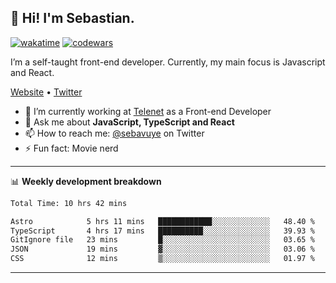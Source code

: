 ## 👋 Hi! I'm Sebastian.

[![wakatime](https://wakatime.com/badge/user/df0036c6-328a-4a39-be9b-e49417ed22a1.svg)](https://wakatime.com/@df0036c6-328a-4a39-be9b-e49417ed22a1)
[![codewars](https://www.codewars.com/users/sebavuye/badges/small)](https://www.codewars.com/users/sebavuye)

I’m a self-taught front-end developer. Currently, my main focus is Javascript and React.

[Website](https://sebastianvuye.be) • [Twitter](https://twitter.com/sebavuye)

- 🔭 I’m currently working at [Telenet](https://telenet.be/) as a Front-end Developer
- 💬 Ask me about **JavaScript, TypeScript and React**
- 📫 How to reach me: [@sebavuye](https://twitter.com/sebavuye) on Twitter
- ⚡ Fun fact: Movie nerd

-------

📊 **Weekly development breakdown**

<!--START_SECTION:waka-->

```txt
Total Time: 10 hrs 42 mins

Astro            5 hrs 11 mins   ████████████░░░░░░░░░░░░░   48.40 %
TypeScript       4 hrs 17 mins   ██████████░░░░░░░░░░░░░░░   39.93 %
GitIgnore file   23 mins         █░░░░░░░░░░░░░░░░░░░░░░░░   03.65 %
JSON             19 mins         ▓░░░░░░░░░░░░░░░░░░░░░░░░   03.06 %
CSS              12 mins         ▒░░░░░░░░░░░░░░░░░░░░░░░░   01.97 %
```

<!--END_SECTION:waka-->
-------
